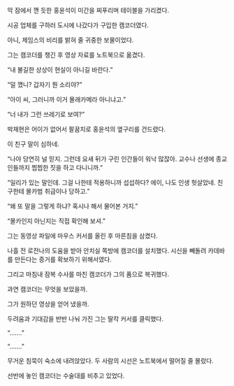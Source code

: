 막 잠에서 깬 듯한 홍윤석이 미간을 찌푸리며 테이블을 가리켰다.

시공 업체를 구하러 도시에 나갔다가 구입한 캠코더였다.

아니, 제임스의 비리를 밝혀 줄 귀중한 보물이었다.

그는 캠코더를 챙긴 후 영상 자료를 노트북으로 옮겼다.

“내 불길한 상상이 현실이 아니길 바란다.”

“덜 깼니? 갑자기 뭔 소리야?”

“아이 씨, 그러니까 이거 몰래카메라 아니냐고.”

“너 내가 그런 쓰레기로 보여?”

박재현은 어이가 없어서 팔꿈치로 홍윤석의 옆구리를 건드렸다.

이 친구 말이 심하네.

“나야 당연히 널 믿지. 그런데 요새 뒤가 구린 인간들이 워낙 많잖아. 교수나 선생에 종교인들까지 찝찝한 짓을 하고 다니니까.”

“일리가 있는 말인데. 그걸 나한테 적용하니까 섭섭하다? 에이, 나도 인생 헛살았네. 친구한테 몰카범 취급이나 당하고.”

“왜 또 말을 그렇게 하냐? 혹시나 해서 물어본 거지.”

“몰카인지 아닌지는 직접 확인해 보셔.”

그는 동영상 파일에 마우스 커서를 올린 후 마른침을 삼켰다.

나흘 전 로잔나의 도움을 받아 안치실 쪽방에 캠코더를 설치했다. 시신을 빼돌려 카데바를 만든다는 증거를 확보하기 위해서였다.

그리고 마침내 잠복 수사를 마친 캠코더가 그의 품으로 복귀했다.

과연 캠코더는 무엇을 보았을까.

그가 원하던 영상을 얻어 냈을까.

두려움과 기대감을 반반 나눠 가진 그는 딸칵 커서를 클릭했다.

“…….”

“…….”

무거운 침묵이 숙소에 내려앉았다. 두 사람의 시선은 노트북에서 떨어질 줄 몰랐다.

선반에 놓인 캠코더는 수술대를 비추고 있었다.